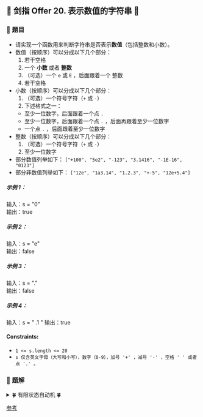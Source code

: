 ## &#127800; 剑指 Offer 20. 表示数值的字符串 &#127800;

### &#127826; 题目

- 请实现一个函数用来判断字符串是否表示**数值**（包括整数和小数）。
- 数值（按顺序）可以分成以下几个部分：
  1. 若干空格
  2. 一个 **小数** 或者 **整数**
  3. （可选）一个 `e` 或 `E` ，后面跟着一个 整数
  4. 若干空格
- 小数（按顺序）可以分成以下几个部分：
  1. （可选）一个符号字符（`+` 或 `-`）
  2. 下述格式之一：
    - 至少一位数字，后面跟着一个点 `.`
    - 至少一位数字，后面跟着一个点 `.` ，后面再跟着至少一位数字
    - 一个点 `.` ，后面跟着至少一位数字
- 整数（按顺序）可以分成以下几个部分：
  1. （可选）一个符号字符（`+` 或 `-`）
  2. 至少一位数字
- 部分数值列举如下：
`["+100", "5e2", "-123", "3.1416", "-1E-16", "0123"]`<br>
- 部分非数值列举如下：
`["12e", "1a3.14", "1.2.3", "+-5", "12e+5.4"]`
 

##### 示例 1：

输入：s = "0"<br>
输出：true
##### 示例 2：

输入：s = "e"<br>
输出：false
##### 示例 3：

输入：s = "."<br>
输出：false
##### 示例 4：

输入：s = "    .1  "
输出：true
#### Constraints:

- `1 <= s.length <= 20`
- `s 仅含英文字母（大写和小写），数字（0-9），加号 '+' ，减号 '-' ，空格 ' ' 或者点 '.' 。`

### &#127826; 题解


<details>
<summary>&#127808; 有限状态自动机 &#127808;</summary>

  
### 思路

- 本题使用有限状态自动机。根据字符类型和合法数值的特点，先定义状态，再画出状态转移图，最后编写代码即可。
- 字符类型：
  - 空格 「 」、数字「 0—9 」 、正负号 「 +− 」 、小数点 「 . 」 、幂符号 「 eE 」 
- 状态定义：
  - 按照字符串从左到右的顺序，定义以下 9 种状态。
  0. 开始的空格
  1. 幂符号前的正负号
  2. 小数点前的数字
  3. 小数点、小数点后的数字
  4. 当小数点前为空格时，小数点、小数点后的数字
  5. 幂符号
  6. 幂符号后的正负号
  7. 幂符号后的数字
  8. 结尾的空格
- 结束状态：
  - 合法的结束状态有 2, 3, 7, 8 。
![状态转移图](http://lc-dDwI9S44.cn-n1.lcfile.com/McfnxVEoY4xqbYhqHWpgauzBKdoKIsOP/offer20.png)
  
### 步骤：
1. 初始化状态转移表
2. 按照状态转移表循环遍历每个字符
3. 返回值跳出循环后，若状态 ${p \in {2, 3, 7, 8}}$ ，说明结尾合法，返回 True ，否则返回 False 。
  
```java
    public boolean isNumber(String s) {
        // 建立状态机
        // 0. 开始的空格
        // 1. 幂符号前的正负号
        // 2. 小数点前的数字
        // 3. 小数点、小数点后的数字
        // 4. 当小数点前为空格时，小数点、小数点后的数字
        // 5. 幂符号
        // 6. 幂符号后的正负号
        // 7. 幂符号后的数字
        // 8. 结尾的空格

        // 每个状态机的下标即为状态机标识,内部map放着此状态合法的后续状态走向
        Map[] states = {
                // 0（空格）状态 后可能走向 0（空格），1（符号），2（数字），4（小数点）
                new HashMap<Object, Object>() {{
                    put(' ', 0);
                    put('s', 1);
                    put('d', 2);
                    put('.', 4);
                }},
                // 1（符号）状态 后可能走向 2（数字），4（小数点）
                new HashMap<Object, Object>() {{
                    put('d', 2);
                    put('.', 4);
                }},
                // 2（小数点前的数字）状态 后可能走向 2（数字），3（小数点之后的数字），4（小数点），8（结尾空格）
                new HashMap<Object, Object>() {{
                    put('d', 2);
                    put('.', 3);
                    put('e', 5);
                    put(' ', 8);
                }},
                // 3（小数点之后的数字）状态 后可能走向 3（数字），5（幂符号），8（结尾空格）
                new HashMap<Object, Object>() {{
                    put('d', 3);
                    put('e', 5);
                    put(' ', 8);
                }},
                // 4（当前面空格时的小数点）状态，后可能走向 3（数字）
                new HashMap<Object, Object>() {{
                    put('d', 3);
                }},
                // 5（幂符号） 状态 ，后可能走向 6（幂符号后的正负号），7（幂符号后的数字）
                new HashMap<Object, Object>() {{
                    put('s', 6);
                    put('d', 7);
                }},
                // 6（幂符号后的正负号），后可能走向 7（幂符号后的数字）
                new HashMap<Object, Object>() {{
                    put('d', 7);
                }},
                // 7（幂符号后的数字），后可能走向 7（幂符号后的数字）
                new HashMap<Object, Object>() {{
                    put('d', 7);
                    put(' ', 8);
                }},
                // 8 （结尾的空格） 后可能走向 8（多余的空格），
                new HashMap<Object, Object>() {{
                    put(' ', 8);
                }}
        };
        int p = 0;
        char t;
        // 将字符串转为字符数组逐个遍历，
        for (char c : s.toCharArray()) {
            if (c >= '0' && c <= '9') t = 'd';
            else if (c == '+' || c == '-') t = 's';
            else if (c == 'e' || c == 'E') t = 'e';
            else if (c == '.' || c == ' ') t = c;
            else t = '?';
            if (!states[p].containsKey(t)) return false;
            p = (int) states[p].get(t);
        }
        return p == 2 || p == 3 || p == 7 || p == 8;
    }
```
  
</details>
  
  
[参考](Krahets "链接：https://leetcode-cn.com/problems/biao-shi-shu-zhi-de-zi-fu-chuan-lcof/solution/mian-shi-ti-20-biao-shi-shu-zhi-de-zi-fu-chuan-y-2/")